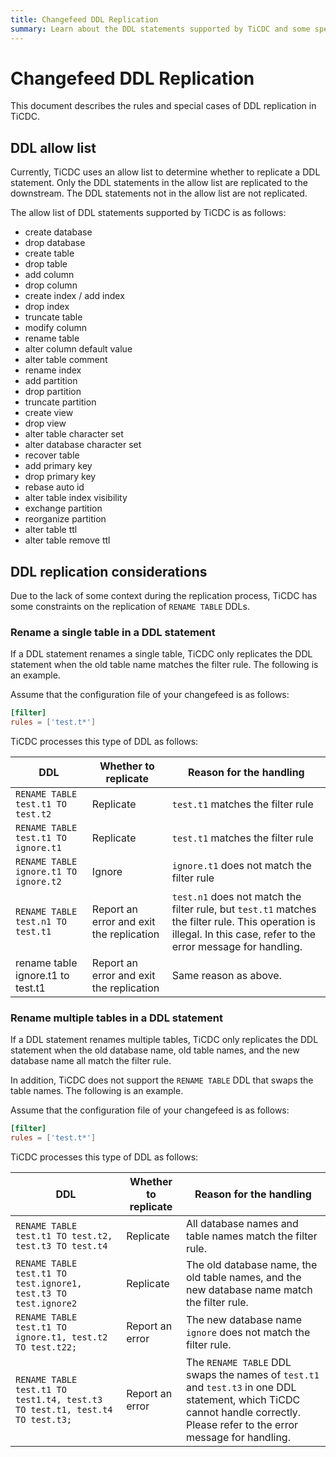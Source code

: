 ```yaml
---
title: Changefeed DDL Replication
summary: Learn about the DDL statements supported by TiCDC and some special cases.
---
```


# Changefeed DDL Replication

This document describes the rules and special cases of DDL replication in TiCDC.

## DDL allow list

Currently, TiCDC uses an allow list to determine whether to replicate a DDL statement. Only the DDL statements in the allow list are replicated to the downstream. The DDL statements not in the allow list are not replicated.

The allow list of DDL statements supported by TiCDC is as follows:

- create database
- drop database
- create table
- drop table
- add column
- drop column
- create index / add index
- drop index
- truncate table
- modify column
- rename table
- alter column default value
- alter table comment
- rename index
- add partition
- drop partition
- truncate partition
- create view
- drop view
- alter table character set
- alter database character set
- recover table
- add primary key
- drop primary key
- rebase auto id
- alter table index visibility
- exchange partition
- reorganize partition
- alter table ttl
- alter table remove ttl

## DDL replication considerations

Due to the lack of some context during the replication process, TiCDC has some constraints on the replication of `RENAME TABLE` DDLs.

### Rename a single table in a DDL statement

If a DDL statement renames a single table, TiCDC only replicates the DDL statement when the old table name matches the filter rule. The following is an example.

Assume that the configuration file of your changefeed is as follows:

```toml
[filter]
rules = ['test.t*']
```

TiCDC processes this type of DDL as follows:

| DDL | Whether to replicate | Reason for the handling |
| --- | --- | --- |
| `RENAME TABLE test.t1 TO test.t2` | Replicate | `test.t1` matches the filter rule |
| `RENAME TABLE test.t1 TO ignore.t1` | Replicate | `test.t1` matches the filter rule |
| `RENAME TABLE ignore.t1 TO ignore.t2` | Ignore | `ignore.t1` does not match the filter rule |
| `RENAME TABLE test.n1 TO test.t1` | Report an error and exit the replication | `test.n1` does not match the filter rule, but `test.t1` matches the filter rule. This operation is illegal. In this case, refer to the error message for handling. |
| rename table ignore.t1 to test.t1 | Report an error and exit the replication | Same reason as above. |

### Rename multiple tables in a DDL statement

If a DDL statement renames multiple tables, TiCDC only replicates the DDL statement when the old database name, old table names, and the new database name all match the filter rule.

In addition, TiCDC does not support the `RENAME TABLE` DDL that swaps the table names. The following is an example.

Assume that the configuration file of your changefeed is as follows:

```toml
[filter]
rules = ['test.t*']
```

TiCDC processes this type of DDL as follows:

| DDL | Whether to replicate | Reason for the handling |
| --- | --- | --- |
| `RENAME TABLE test.t1 TO test.t2, test.t3 TO test.t4` | Replicate | All database names and table names match the filter rule. |
| `RENAME TABLE test.t1 TO test.ignore1, test.t3 TO test.ignore2` | Replicate | The old database name, the old table names, and the new database name match the filter rule. |
| `RENAME TABLE test.t1 TO ignore.t1, test.t2 TO test.t22;` | Report an error | The new database name `ignore` does not match the filter rule. |
| `RENAME TABLE test.t1 TO test1.t4, test.t3 TO test.t1, test.t4 TO test.t3;` | Report an error | The `RENAME TABLE` DDL swaps the names of `test.t1` and `test.t3` in one DDL statement, which TiCDC cannot handle correctly. Please refer to the error message for handling. |
